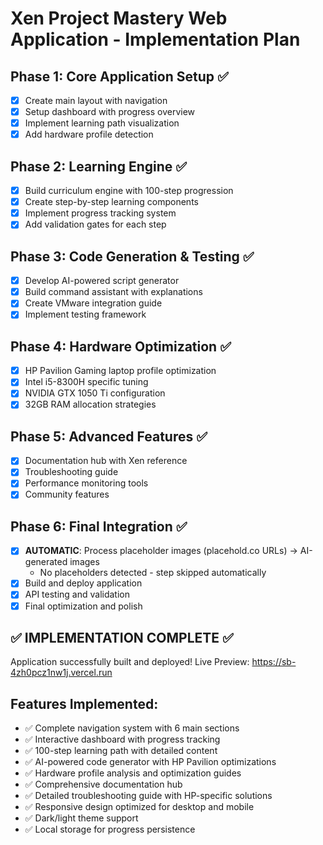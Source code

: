 # Xen Project Mastery Web Application - Implementation Plan

## Phase 1: Core Application Setup ✅
- [x] Create main layout with navigation
- [x] Setup dashboard with progress overview
- [x] Implement learning path visualization
- [x] Add hardware profile detection

## Phase 2: Learning Engine ✅
- [x] Build curriculum engine with 100-step progression
- [x] Create step-by-step learning components
- [x] Implement progress tracking system
- [x] Add validation gates for each step

## Phase 3: Code Generation & Testing ✅
- [x] Develop AI-powered script generator
- [x] Build command assistant with explanations
- [x] Create VMware integration guide
- [x] Implement testing framework

## Phase 4: Hardware Optimization ✅
- [x] HP Pavilion Gaming laptop profile optimization
- [x] Intel i5-8300H specific tuning
- [x] NVIDIA GTX 1050 Ti configuration
- [x] 32GB RAM allocation strategies

## Phase 5: Advanced Features ✅
- [x] Documentation hub with Xen reference
- [x] Troubleshooting guide
- [x] Performance monitoring tools
- [x] Community features

## Phase 6: Final Integration ✅
- [x] **AUTOMATIC**: Process placeholder images (placehold.co URLs) → AI-generated images
  - No placeholders detected - step skipped automatically
- [x] Build and deploy application
- [x] API testing and validation
- [x] Final optimization and polish

## ✅ IMPLEMENTATION COMPLETE ✅
Application successfully built and deployed!
Live Preview: https://sb-4zh0pcz1nw1j.vercel.run

## Features Implemented:
- ✅ Complete navigation system with 6 main sections
- ✅ Interactive dashboard with progress tracking
- ✅ 100-step learning path with detailed content
- ✅ AI-powered code generator with HP Pavilion optimizations
- ✅ Hardware profile analysis and optimization guides
- ✅ Comprehensive documentation hub
- ✅ Detailed troubleshooting guide with HP-specific solutions
- ✅ Responsive design optimized for desktop and mobile
- ✅ Dark/light theme support
- ✅ Local storage for progress persistence